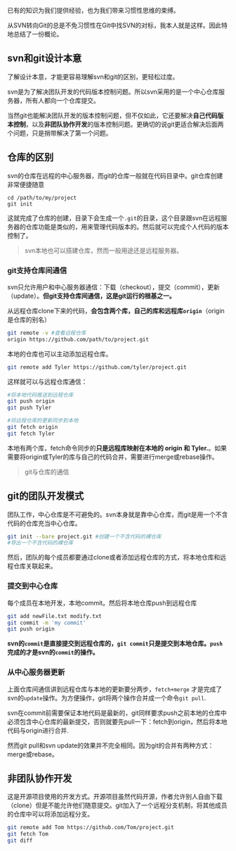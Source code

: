已有的知识为我们提供经验，也为我们带来习惯性思维的束缚。

从SVN转向Git的总是不免习惯性在Git中找SVN的对标，我本人就是这样。因此特地总结了一份概论。

## svn和git设计本意
了解设计本意，才能更容易理解svn和git的区别，更轻松过度。

svn是为了解决团队开发的代码版本控制问题。所以svn采用的是一个中心仓库服务器，所有人都向一个仓库提交。

当然git也能解决团队开发的版本控制问题，但不仅如此，它还要解决**自己代码版本控制**，以及**非团队协作开发**的版本控制问题。更确切的说git更适合解决后面两个问题，只是捎带解决了第一个问题。

## 仓库的区别
svn的仓库在远程的中心服务器，而git的仓库一般就在代码目录中。git仓库创建非常便捷随意
```
cd /path/to/my/project
git init
```
这就完成了仓库的创建，目录下会生成一个`.git`的目录，这个目录跟svn在远程服务器的仓库功能是类似的，用来管理代码版本的。然后就可以完成个人代码的版本控制了。

> svn本地也可以搭建仓库，然而一般用途还是远程服务器。

### git支持仓库间通信
svn只允许用户和中心服务器通信：下载（checkout），提交（commit），更新（update）。**但git支持仓库间通信，这是git运行的根基之一。**

从远程仓库clone下来的代码，**会包含两个库，自己的库和远程库`origin`**（origin是仓库的别名）
```bash
git remote -v #查看远程仓库
origin https://github.com/path/to/project.git
```

本地的仓库也可以主动添加远程仓库。
```bash
git remote add Tyler https://github.com/tyler/project.git
```

这样就可以与远程仓库通信：
```bash
#将本地代码推送到远程仓库
git push origin
git push Tyler

#将远程仓库的更新同步到本地
git fetch origin
git fetch Tyler
```

本地有两个库，fetch命令同步的**只是远程库映射在本地的 origin 和 Tyler.**。如果需要将origin或Tyler的库与自己的代码合并，需要进行merge或rebase操作。

> git与仓库的通信

## git的团队开发模式
团队工作，中心仓库是不可避免的。svn本身就是靠中心仓库，而git是用一个不含代码的仓库充当中心仓库。
```bash
git init --bare project.git #创建一个不含代码的裸仓库
#导出一个不含代码的裸仓库
```
然后，团队的每个成员都要通过clone或者添加远程仓库的方式，将本地仓库和远程仓库关联起来。

### 提交到中心仓库
每个成员在本地开发，本地commit。然后将本地仓库push到远程仓库
```bash
git add newFile.txt modify.txt
git commit -m 'my commit'
git push origin
```
**svn的`commit`是直接提交到远程仓库的，`git commit`只是提交到本地仓库。`push`完成的才是svn的`commit`的操作。**

### 从中心服务器更新
上面仓库间通信讲到远程仓库与本地的更新要分两步，`fetch+merge` 才是完成了svn的`update`操作。为方便操作，git将两个操作合并成一个命令`git pull`.

svn在commit前需要保证本地代码是最新的，git同样要求push之前本地的仓库中必须包含中心仓库的最新提交，否则就要先pull一下：fetch到origin，然后将本地代码与origin进行合并.

然而git pull和svn update的效果并不完全相同。因为git的合并有两种方式：merge或rebase。

## 非团队协作开发
这是开源项目使用的开发方式。开源项目虽然代码开源，作者允许别人自由下载（clone）但是不能允许他们随意提交。git加入了一个远程分支机制，将其他成员的仓库中可以将添加远程分支。
```bash
git remote add Tom https://github.com/Tom/project.git
git fetch Tom
git diff
```
